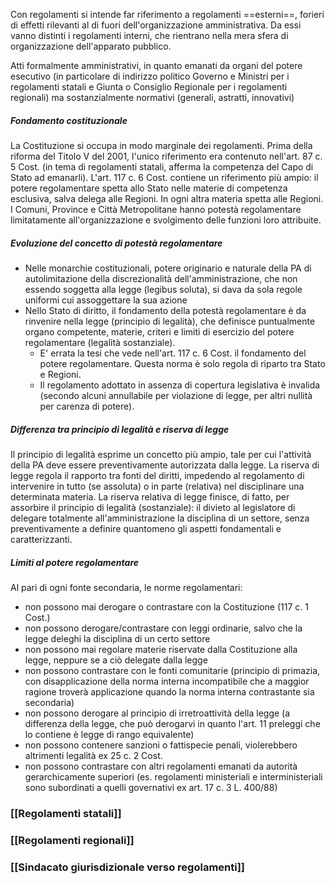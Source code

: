 Con regolamenti si intende far riferimento a regolamenti ==esterni==, forieri di effetti rilevanti al di fuori dell'organizzazione amministrativa. 
Da essi vanno distinti i regolamenti interni, che rientrano nella mera sfera di organizzazione dell'apparato pubblico.

Atti formalmente amministrativi, in quanto emanati da organi del potere esecutivo (in particolare di indirizzo politico Governo e Ministri per i regolamenti statali e Giunta o Consiglio Regionale per i regolamenti regionali) ma sostanzialmente normativi (generali, astratti, innovativi)

##### Fondamento costituzionale
La Costituzione si occupa in modo marginale dei regolamenti. Prima della riforma del Titolo V del 2001, l'unico riferimento era contenuto nell'art. 87 c. 5 Cost. (in tema di regolamenti statali, afferma la competenza del Capo di Stato ad emanarli). 
L'art. 117 c. 6 Cost. contiene un riferimento più ampio: il potere regolamentare spetta allo Stato nelle materie di competenza esclusiva, salva delega alle Regioni.  In ogni altra materia spetta alle Regioni. I Comuni, Province e Città Metropolitane hanno potestà regolamentare limitatamente all'organizzazione e svolgimento delle funzioni loro attribuite.

##### Evoluzione del concetto di potestà regolamentare
- Nelle monarchie costituzionali, potere originario e naturale della PA di autolimitazione della discrezionalità dell'amministrazione, che non essendo soggetta alla legge (legibus soluta), si dava da sola regole uniformi cui assoggettare la sua azione
- Nello Stato di diritto, il fondamento della potestà regolamentare è da rinvenire nella legge (principio di legalità), che definisce puntualmente organo competente, materie, criteri e limiti di esercizio del potere regolamentare (legalità sostanziale).
	- E' errata la tesi che vede nell'art. 117 c. 6 Cost. il fondamento del potere regolamentare. Questa norma è solo regola di riparto tra Stato e Regioni.
	- Il regolamento adottato in assenza di copertura legislativa è invalida (secondo alcuni annullabile per violazione di legge, per altri nullità per carenza di potere).

##### Differenza tra principio di legalità e riserva di legge
Il principio di legalità esprime un concetto più ampio, tale per cui l'attività della PA deve essere preventivamente autorizzata dalla legge. La riserva di legge regola il rapporto tra fonti del diritti, impedendo al regolamento di intervenire in tutto (se assoluta) o in parte (relativa) nel disciplinare una determinata materia.
La riserva relativa di legge finisce, di fatto, per assorbire il principio di legalità (sostanziale): il divieto al legislatore di delegare totalmente all'amministrazione la disciplina di un settore, senza preventivamente a definire quantomeno gli aspetti fondamentali e caratterizzanti.



##### Limiti al potere regolamentare
Al pari di ogni fonte secondaria, le norme regolamentari:
- non possono mai derogare o contrastare con la Costituzione (117 c. 1 Cost.)
- non possono derogare/contrastare con leggi ordinarie, salvo che la legge deleghi la disciplina di un certo settore
- non possono mai regolare materie riservate dalla Costituzione alla legge, neppure se a ciò delegate dalla legge
- non possono contrastare con le fonti comunitarie (principio di primazia, con disapplicazione della norma interna incompatibile che a maggior ragione troverà applicazione quando la norma interna contrastante sia secondaria)
- non possono derogare al principio di irretroattività della legge (a differenza della legge, che può derogarvi in quanto l'art. 11 preleggi che lo contiene è legge di rango equivalente)
- non possono contenere sanzioni o fattispecie penali, violerebbero altrimenti legalità ex 25 c. 2 Cost.
- non possono contrastare con altri regolamenti emanati da autorità gerarchicamente superiori (es. regolamenti ministeriali e interministeriali sono subordinati a quelli governativi ex art. 17 c. 3 L. 400/88)

### [[Regolamenti statali]]
### [[Regolamenti regionali]]
### [[Sindacato giurisdizionale verso regolamenti]]
